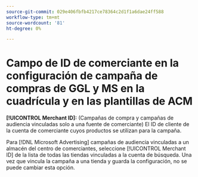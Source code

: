 ```yaml
---
source-git-commit: 029e406fbfb4217ce78364c2d1f1a6dae24ff588
workflow-type: tm+mt
source-wordcount: '81'
ht-degree: 0%

---
```

# Campo de ID de comerciante en la configuración de campaña de compras de GGL y MS en la cuadrícula y en las plantillas de ACM

**[!UICONTROL Merchant ID]:** (Campañas de compra y campañas de audiencia vinculadas solo a una fuente de comerciante) El ID de cliente de la cuenta de comerciante cuyos productos se utilizan para la campaña.

Para [!DNL Microsoft Advertising] campañas de audiencia vinculadas a un almacén del centro de comerciantes, seleccione [!UICONTROL Merchant ID] de la lista de todas las tiendas vinculadas a la cuenta de búsqueda. Una vez que vincula la campaña a una tienda y guarda la configuración, no se puede cambiar esta opción.
